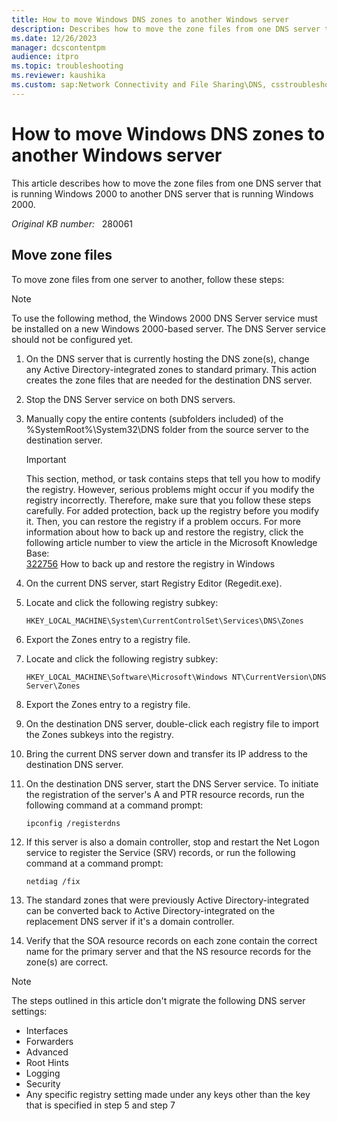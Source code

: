 ```yaml
---
title: How to move Windows DNS zones to another Windows server
description: Describes how to move the zone files from one DNS server that is running Windows 2000 to another DNS server that is running Windows 2000.
ms.date: 12/26/2023
manager: dcscontentpm
audience: itpro
ms.topic: troubleshooting
ms.reviewer: kaushika
ms.custom: sap:Network Connectivity and File Sharing\DNS, csstroubleshoot
---
```

# How to move Windows DNS zones to another Windows server  

This article describes how to move the zone files from one DNS server that is running Windows 2000 to another DNS server that is running Windows 2000.

_Original KB number:_ &nbsp; 280061

## Move zone files

To move zone files from one server to another, follow these steps:

> [!NOTE]
> To use the following method, the Windows 2000 DNS Server service must be installed on a new Windows 2000-based server. The DNS Server service should not be configured yet.

1. On the DNS server that is currently hosting the DNS zone(s), change any Active Directory-integrated zones to standard primary. This action creates the zone files that are needed for the destination DNS server.
2. Stop the DNS Server service on both DNS servers.
3. Manually copy the entire contents (subfolders included) of the %SystemRoot%\System32\DNS folder from the source server to the destination server.
    > [!IMPORTANT]
    > This section, method, or task contains steps that tell you how to modify the registry. However, serious problems might occur if you modify the registry incorrectly. Therefore, make sure that you follow these steps carefully. For added protection, back up the registry before you modify it. Then, you can restore the registry if a problem occurs. For more information about how to back up and restore the registry, click the following article number to view the article in the Microsoft Knowledge Base:  
    [322756](https://support.microsoft.com/help/322756) How to back up and restore the registry in Windows  
4. On the current DNS server, start Registry Editor (Regedit.exe).
5. Locate and click the following registry subkey:

    `HKEY_LOCAL_MACHINE\System\CurrentControlSet\Services\DNS\Zones`
6. Export the Zones entry to a registry file.
7. Locate and click the following registry subkey:

    `HKEY_LOCAL_MACHINE\Software\Microsoft\Windows NT\CurrentVersion\DNS Server\Zones`
8. Export the Zones entry to a registry file.
9. On the destination DNS server, double-click each registry file to import the Zones subkeys into the registry.
10. Bring the current DNS server down and transfer its IP address to the destination DNS server.
11. On the destination DNS server, start the DNS Server service. To initiate the registration of the server's A and PTR resource records, run the following command at a command prompt:

    ```console
    ipconfig /registerdns
    ```

12. If this server is also a domain controller, stop and restart the Net Logon service to register the Service (SRV) records, or run the following command at a command prompt:

    ```console
    netdiag /fix
    ```

13. The standard zones that were previously Active Directory-integrated can be converted back to Active Directory-integrated on the replacement DNS server if it's a domain controller.
14. Verify that the SOA resource records on each zone contain the correct name for the primary server and that the NS resource records for the zone(s) are correct.

> [!NOTE]
> The steps outlined in this article don't migrate the following DNS server settings:
>
> - Interfaces
> - Forwarders
> - Advanced
> - Root Hints
> - Logging
> - Security
> - Any specific registry setting made under any keys other than the key that is specified in step 5 and step 7
